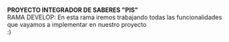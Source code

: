 **PROYECTO INTEGRADOR DE SABERES "PIS"**  
RAMA DEVELOP: En esta rama iremos trabajando todas las funcionalidades que vayamos a implementar en nuestro proyecto  
:)
